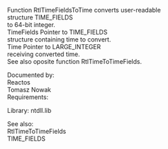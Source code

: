 Function RtlTimeFieldsToTime converts user\-readable \
structure TIME\_FIELDS \
to 64\-bit integer. \
TimeFields Pointer to TIME\_FIELDS \
structure containing time to convert. \
Time Pointer to LARGE\_INTEGER \
receiving converted time. \
See also oposite function RtlTimeToTimeFields.

Documented by: \
Reactos \
Tomasz Nowak \
Requirements:

Library: ntdll.lib

See also: \
RtlTimeToTimeFields \
TIME\_FIELDS
